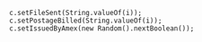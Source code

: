             c.setFileSent(String.valueOf(i));
            c.setPostageBilled(String.valueOf(i));
            c.setIssuedByAmex(new Random().nextBoolean());
